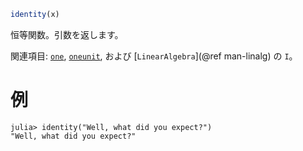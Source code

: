 ```julia
identity(x)
```

恒等関数。引数を返します。

関連項目: [`one`](@ref), [`oneunit`](@ref), および [`LinearAlgebra`](@ref man-linalg) の `I`。

# 例

```jldoctest
julia> identity("Well, what did you expect?")
"Well, what did you expect?"
```
